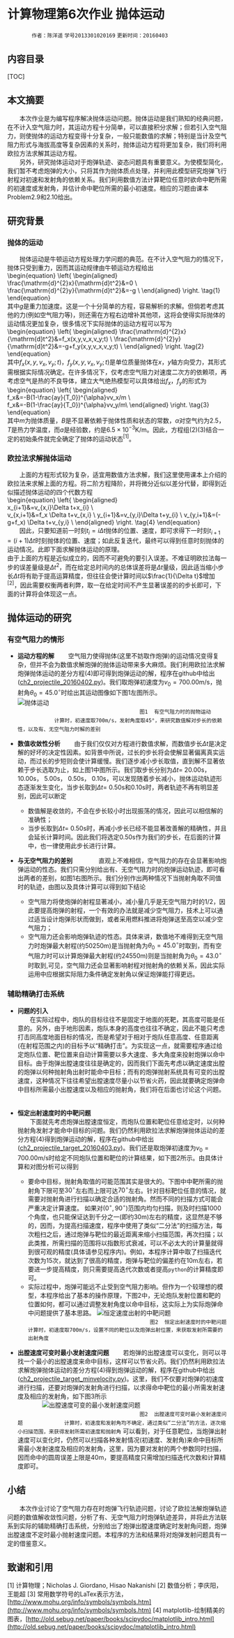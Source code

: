 ﻿# **计算物理第6次作业 抛体运动**  
　　　　`作者：陈洋遥`  `学号2013301020169`  `更新时间：20160403`  
## **内容目录**  
[TOC]
## **本文摘要**  
　　本次作业是为编写程序解决抛体运动问题。抛体运动是我们熟知的经典问题，在不计入空气阻力时，其运动方程十分简单，可以直接积分求解；但若引入空气阻力，则使抛体的运动方程变得十分复杂，一般只能数值的求解；特别是当计及空气阻力形式与海拔高度等复杂因素的关系时，抛体运动方程将更加复杂，我们将利用欧拉方法求解其运动方程。  
　　另外，研究抛体运动对于炮弹轨迹、姿态问题具有重要意义。为使模型简化，我们暂不考虑炮弹的大小，只将其作为抛体质点处理，并利用此模型研究炮弹飞行射程对初速和发射角的依赖关系。我们利用数值方法计算靶位任意时欲命中靶所需的初速度或发射角，并估计命中靶位所需的最小初速度。相应的习题由课本Problem2.9和2.10给出。

## **研究背景**  
### **抛体的运动**  
　　抛体运动是牛顿运动方程处理力学问题的典范。在不计入空气阻力的情况下，抛体只受到重力，因而其运动规律由牛顿运动方程给出  
\begin{equation}
\left\{
\begin{aligned}  
\frac{\mathrm{d}^{2}x}{\mathrm{d}t^2}&=0  \\  
\frac{\mathrm{d}^{2}y}{\mathrm{d}t^2}&=-g \\
\end{aligned}
\right. 
\tag{1}
\end{equation}  
其中$g$是重力加速度。这是一个十分简单的方程，容易解析的求解。但倘若考虑其他的力(例如空气阻力等)，则还需在方程右边增补其他项，这将会使得实际抛体的运动情况更加复杂，很多情况下实际抛体的运动方程可以写为  
\begin{equation}
\left\{
\begin{aligned}
\frac{\mathrm{d}^{2}x}{\mathrm{d}t^2}&=f_x(x,y,v_x,v_y;t)  \\
\frac{\mathrm{d}^{2}y}{\mathrm{d}t^2}&=-g+f_y(x,y,v_x,v_y;t)  \\
\end{aligned}
\right. 
\tag{2}
\end{equation}  
其中$f_x(x,y,v_x,v_y;t)$，$f_y(x,y,v_x,v_y;t)$是单位质量抛体在$x$，$y$轴方向受力，其形式需根据实际情况确定。在许多情况下，仅考虑空气阻力对速度二次方的依赖项，再考虑空气是热的不良导体，建立大气绝热模型可以具体给出$f_x$，$f_y$的形式为  
\begin{equation}
\left\{
\begin{aligned}  
f_x&=-B(1-\frac{ay}{T_0})^{\alpha}vv_x/m  \\  
f_x&=-B(1-\frac{ay}{T_0})^{\alpha}vv_y/m\\
\end{aligned}
\right. \tag{3}
\end{equation}  
其中$m$为抛体质量，$B$是不显著依赖于抛体性质和状态的常数，$\alpha$对空气约为$2.5$，$T$是热力学温度，而$a$是经验数，约是$6.5\times10^{-3}\mathrm{K/m}$。因此，方程组$(2)(3)$结合一定的初始条件就完全确定了抛体的运动状态$^\mathrm{[1]}$。  
### **欧拉法求解抛体运动**  
　　上面的方程形式较为复杂，适宜用数值方法求解，我们这里使用课本上介绍的欧拉法来求解上面的方程。将二阶方程降阶，并将微分近似以差分代替，即得到近似描述抛体运动的四个代数方程  
\begin{equation}
\left\{
\begin{aligned}  
x_{i+1}&=v_{x,i}\Delta t+x_{i}  \\  
v_{x,i+1}&=f_x \Delta t+v_{x,i}  \\
y_{i+1}&=v_{y,i}\Delta t+y_{i}  \\
v_{y,i+1}&=(-g+f_x) \Delta t+v_{y,i} \\
\end{aligned}
\right. \tag{4}
\end{equation}  
　　因此，只要知道前一时刻$t_i=i \Delta t$抛体的位置、速度，即可求得下一时刻$t_{i+1}=(i+1) \Delta t$时刻抛体的位置、速度；如此反复迭代，最终可以得到任意时刻抛体的运动情况。此即下面求解抛体运动的原理。  
由于上面的方程是近似成立的，因而不可避免的要引入误差。不难证明欧拉法每一步的误差量级是$\Delta t^2$，而在给定总时间内的总体误差将是$\Delta t$量级，因此适当缩小步长$\Delta t$将有助于提高运算精度，但往往会使计算时间以$\frac{1}{\Delta t}$增加$^\mathrm{[2]}$，因此需要权衡两者利弊，取一在给定时间不产生显著误差的的步长即可，下面的计算将会体现这一点。  
## **抛体运动的研究**  
### **有空气阻力的情形**  
* **运动方程的解**
　　空气阻力使得抛体(这里不妨取作炮弹)的运动情况变得复杂，但并不会为数值求解炮弹的抛体运动带来多大麻烦。我们利用欧拉法求解炮弹抛体运动的差分方程$(4)$即可得到炮弹运动的解，程序在github中给出([ch2_projectile_20160402.py](https://github.com/ChenYangyao/computationalphysics_N2013301020169/blob/master/chapter2_201604_11/ch2_projectile_20160402.py))。我们取炮弹初速度为$v_0 =700.00 \mathrm{m/s}$，抛射角$\theta_0=45.0^{\circ}$时绘出其运动图像如下图1左图所示。  
![抛体运动](https://raw.githubusercontent.com/ChenYangyao/computationalphysics_N2013301020169/master/chapter2_201604_11/fig_projectile.png)  
　　　　　　　　　　　　　　　　　　　　`图1  有空气阻力时的抛物运动 `  
　　　　　　`计算时，初速度取700m/s，发射角度取45°，来研究数值解对步长的依赖性，以及有、无空气阻力时解的差别`　　
　　

* **数值收敛性分析**
　　由于我们仅仅对方程进行数值求解，而数值步长$\Delta t$是决定解的好坏的决定性因素。如背景中所说，过长的步长将会使解显著偏离真实运动，而过长的步短则会使计算缓慢。我们逐步减小步长取值，直到解不显著依赖于步长选取为止，如上图1中图所示。我们取步长分别为$\Delta t =$  $20.00 \mathrm{s}$，  $10.00 \mathrm{s}$， $5.00 \mathrm{s}$，  $0.50 \mathrm{s}$，  $0.10 \mathrm{s}$，可以发现随着步长减小，抛体运动轨迹形态逐渐发生变化，当步长取到$\Delta t =$  $0.50 \mathrm{s}$和$0.10 \mathrm{s}$时，两者轨迹不再有明显差别，因此可以断定  
  - 数值解是收敛的，不会在步长较小时出现振荡的情况，因此可以相信解的准确性；  
  - 当步长取到$\Delta t =$  $0.50 \mathrm{s}$时，再减小步长已经不能显著改善解的精确性，并且会延长计算时间。因此我们将选定$0.50 \mathrm{s}$作为我们的步长，在后面的计算中，也一律使用此步长进行计算。  
* **与无空气阻力的差别**　　
　　直观上不难相信，空气阻力的存在会显著影响炮弹运动的性态。我们只需分别给出有、无空气阻力时的炮弹运动轨迹，即可看出两者的差别，如图1右图所示。我们分别作出两种情况下当抛射角取不同值时的轨迹，由图以及具体计算可以得到如下结论  
  - 空气阻力将使炮弹的射程显著减小，减小量几乎是无空气阻力时的$1/2$，因此要提高炮弹的射程，一个有效的办法就是减少空气阻力，技术上可以通过适当设计炮弹形状而做到，或者采用燃料推进将炮弹送至高空以减少空气阻力；  
  - 空气阻力还会影响炮弹轨迹的性态。具体来讲，数值地不难得到无空气阻力时炮弹最大射程(约$50250 \mathrm{m}$)是当抛射角为$\theta_0 = 45.0^{\circ}$时取到，而有空气阻力时可以计算炮弹最大射程(约$24550 \mathrm{m}$)则是当抛射角为$\theta_0 = 43.0^{\circ}$时取到,可见，空气阻力还会显著影响射程对抛射角的依赖关系，因此实际运用中应根据实际阻力条件确定发射角以保证炮弹能打得更远。  
### **辅助精确打击系统**  　　

* **问题的引入**  
　　在实际过程中，炮队的目标往往不是固定于地面的死靶，其高度可能是任意的。另外，由于地形因素，炮队本身的高度也往往不确定，因此不能只考虑打击同高度地面目标的情况，而是希望对于相对于炮队任意高度、任意距离(在射程范围之内)的目标予以“精确打击”。为实现这一点，就需要程序通过给定炮队位置、靶位置来自动计算需要以多大速度、多大角度来投射炮弹以命中目标。由于炮弹出膛速度往往是确定的，因而我们下面先考虑以确定速度出膛的炮弹以何种抛射角出射时能命中目标；而有的炮弹抛射系统具有可变的出膛速度，这种情况下往往希望出膛速度尽量小以节省火药，因此就要确定炮弹命中目标所需最小出膛速度以及相应的抛射角，我们将在后面也讨论这个问题。 　　
* **恒定出射速度时的中靶问题**  
　　下面就先考虑炮弹出膛速度恒定，而炮队位置和靶位任意给定时，以何种抛射角发射才能命中目标的问题。我们仍然利用欧拉法求解炮弹抛体运动的差分方程$(4)$得到炮弹运动的解，程序在github中给出([ch2_projectile_target_20160403.py](https://github.com/ChenYangyao/computationalphysics_N2013301020169/blob/master/chapter2_201604_11/ch2_projectile_target_20160403.py))。我们还是取炮弹初速度为$v_0 =700.00 \mathrm{m/s}$时给定不同炮队位置和靶位的计算结果，如下图2所示。由具体计算和对图分析可以得到  
  - 要命中目标，抛射角取值的可能范围其实是很大的。下图中中靶所需的抛射角下限可至$30^ {\circ}$左右而上限可达$70^{\circ}$左右。针对目标靶位任意的情况，就需要对抛射角进行扫描以确定合适的抛射角。然而不同的扫描方式可能会严重决定计算速度。 如果对$(0^{\circ},90^{\circ})$范围内均匀扫描，则及时扫描1000个角度，也只能保证达到千分之一(即约$30 \mathrm{m}$)左右的精度，这显然是不够的，因而，为提高扫描速度，程序中使用了类似“二分法”的扫描方法，每次粗扫之后，通过炮弹与靶位的最近距离来缩小扫描范围，再次扫描；以此类推，所需扫描的范围将以指数形式衰减，可以不必太大的计算量就得到很可观的精度(具体请参见程序内)。例如，本程序计算中取了扫描迭代次数为15次，就达到了很高的精度，炮弹与靶位的偏差约在$10 \mathrm{m}$左右，若要进一步提高精度，则只需要提高迭代次数或者提高`python`的计算精度即可。  
  - 实际过程中，炮弹可能远不止受到空气阻力影响。但作为一个较理想的模型，本程序给出了基本的操作原理，下图2中，无论炮队发射位置和靶的位置如何，都可以通过调整发射角度以命中目标，这实际上为实际炮弹命中问题提供了基本思路。
![恒定速度出射的中靶问题](https://raw.githubusercontent.com/ChenYangyao/computationalphysics_N2013301020169/master/chapter2_201604_11/fig_targaet.png)  
　　　　　　　　　　　　　　　　　　　　`图2  恒定出射速度时的中靶问题 `　　
　　　　　　`计算时，初速度取700m/s，设置不同的靶位以及炮弹出射位置，来获取发射所需要的出射角度`　　
　　
　　

* **出膛速度可变时最小发射速度问题**
　　若炮弹的出膛速度可以变化，则可以寻找一个最小的出膛速度来命中目标，这样可以节省火药。我们仍然利用欧拉法求解炮弹抛体运动的差分方程$(4)$得到炮弹运动的解，程序在github中给出([ch2_projectile_target_minvelocity.py](https://github.com/ChenYangyao/computationalphysics_N2013301020169/blob/master/chapter2_201604_11/ch2_projectile_target_minvelocity.py))。这里，我们不仅要对炮弹的初速度进行扫描，还要对炮弹的发射角进行扫描，以求得命中靶位的最小所需发射速度及相应的发射角，如下图3所示  
　　　　![出膛速度可变的最小发射速度问题](https://raw.githubusercontent.com/ChenYangyao/computationalphysics_N2013301020169/master/chapter2_201604_11/fig_min_velocity.png)   
　　　　　　　　　　　　　　　　　　　　`图2  出膛速度可变时最小发射速度问题 `
　　　　　　`计算时，初速度和发射角均不确定，通过类似“二分法”的方法，逐次缩小扫描范围，来获得发射所需初速度和抛射角`
可以看到，对于任意靶位，当炮弹出射速度可以变化时，仍然可以扫描各种发射情况(初速度、发射角)来命中目标所需最小发射速度及相应的发射角，这里，因为要对发射的两个参数同时扫描，因而命中的圆周误差上限是$40 \mathrm{m}$，要提高精度只需增加扫描迭代次数和计算精度即可。  
## **小结**
　　本次作业讨论了空气阻力存在时炮弹飞行轨迹问题，讨论了欧拉法解炮弹轨迹问题的数值解收敛性问题，分析了有、无空气阻力时炮弹轨迹差异，并将此方法联系到实际的辅助精确打击系统，分别给出了炮弹出膛速度确定时发射角问题，炮弹出膛速度不定时最小抛射速度问题。本程序的方法和结果将对炮弹发射问题具有一定的借鉴意义。

## **致谢和引用**
[1] 计算物理；Nicholas J. Giordano, Hisao Nakanishi
[2] 数值分析；李庆阳，王能超
[3] 常用数学符号的LaTex表示方法，[http://www.mohu.org/info/symbols/symbols.htm](http://www.mohu.org/info/symbols/symbols.htm)
[4] matplotlib-绘制精美的图表，[http://old.sebug.net/paper/books/scipydoc/matplotlib_intro.html](http://old.sebug.net/paper/books/scipydoc/matplotlib_intro.html)